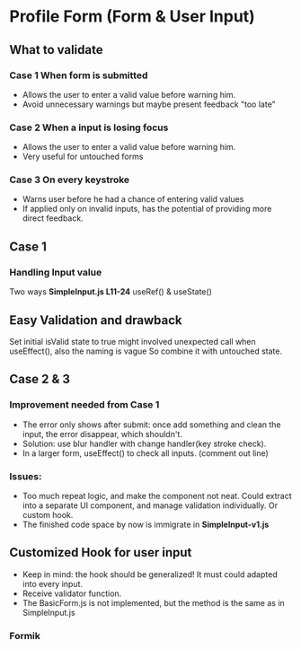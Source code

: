 # Profile Form (Form & User Input)

## What to validate

### Case 1 When form is submitted

- Allows the user to enter a valid value before warning him.
- Avoid unnecessary warnings but maybe present feedback "too late"

### Case 2 When a input is losing focus

- Allows the user to enter a valid value before warning him.
- Very useful for untouched forms

### Case 3 On every keystroke

- Warns user before he had a chance of entering valid values
- If applied only on invalid inputs, has the potential of providing more direct feedback.

## Case 1

### Handling Input value

Two ways **SimpleInput.js L11-24** useRef() & useState()

## Easy Validation and drawback

Set initial isValid state to true might involved unexpected call when useEffect(), also the naming is vague So combine it with untouched state.

## Case 2 & 3

### Improvement needed from Case 1

- The error only shows after submit: once add something and clean the input, the error disappear, which shouldn't.
- Solution: use blur handler with change handler(key stroke check).
- In a larger form, useEffect() to check all inputs. (comment out line)

### Issues:

- Too much repeat logic, and make the component not neat. Could extract into a separate UI component, and manage validation individually. Or custom hook.
- The finished code space by now is immigrate in **SimpleInput-v1.js**

## Customized Hook for user input

- Keep in mind: the hook should be generalized! It must could adapted into every input.
- Receive validator function.
- The BasicForm.js is not implemented, but the method is the same as in SimpleInput.js

### Formik
